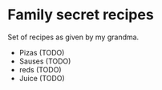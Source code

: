 # Family secret recipes

Set of recipes as given by my grandma.

- Pizas (TODO)
- Sauses (TODO)
- reds (TODO)
- Juice  (TODO)

